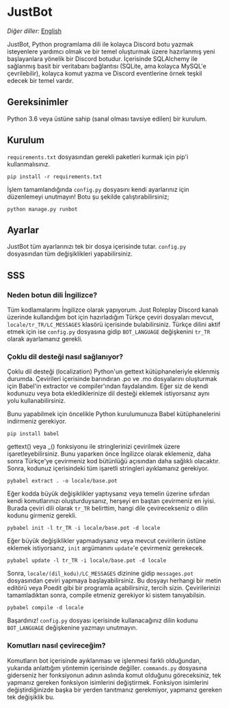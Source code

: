 # JustBot
*Diğer diller:* [English](https://github.com/utkutombul/JustBot/blob/master/README.md)

JustBot, Python programlama dili ile kolayca Discord botu yazmak isteyenlere yardımcı olmak ve bir temel oluşturmak üzere hazırlanmış yeni başlayanlara yönelik bir Discord botudur. İçerisinde SQLAlchemy ile sağlanmış basit bir veritabanı bağlantısı (SQLite, ama kolayca MySQL'e çevrilebilir), kolayca komut yazma ve Discord eventlerine örnek teşkil edecek bir temel vardır.

## Gereksinimler
Python 3.6 veya üstüne sahip (sanal olması tavsiye edilen) bir kurulum.

## Kurulum
`requirements.txt` dosyasından gerekli paketleri kurmak için pip'i kullanmalısınız.

```
pip install -r requirements.txt
```

İşlem tamamlandığında `config.py` dosyasını kendi ayarlarınız için düzenlemeyi unutmayın! Botu şu şekilde çalıştırabilirsiniz;

```
python manage.py runbot
```

## Ayarlar
JustBot tüm ayarlarınızı tek bir dosya içerisinde tutar. `config.py` dosyasından tüm değişiklikleri yapabilirsiniz.

## SSS
### Neden botun dili İngilizce?
Tüm kodlamalarımı İngilizce olarak yapıyorum. Just Roleplay Discord kanalı üzerinde kullandığım bot için hazırladığım Türkçe çeviri dosyaları mevcut, `locale/tr_TR/LC_MESSAGES` klasörü içerisinde bulabilirsiniz. Türkçe dilini aktif etmek için ise `config.py` dosyasına gidip `BOT_LANGUAGE` değişkenini `tr_TR` olarak ayarlamanız gerekli.

### Çoklu dil desteği nasıl sağlanıyor?
Çoklu dil desteği (localization) Python'un gettext kütüphaneleriyle eklenmiş durumda. Çevirileri içerisinde barındıran .po ve .mo dosyalarını oluşturmak için Babel'in extractor ve compiler'ından faydalandım. Eğer siz de kendi kodunuzu veya bota eklediklerinize dil desteği eklemek istiyorsanız aynı yolu kullanabilirsiniz.

Bunu yapabilmek için öncelikle Python kurulumunuza Babel kütüphanelerini indirmeniz gerekiyor.

```
pip install babel
```

gettext() veya _() fonksiyonu ile stringlerinizi çevirilmek üzere işaretleyebilirsiniz. Bunu yaparken önce İngilizce olarak eklemeniz, daha sonra Türkçe'ye çevirmeniz kod bütünlüğü açısından daha sağlıklı olacaktır. Sonra, kodunuz içerisindeki tüm işaretli stringleri ayıklamanız gerekiyor. 

```
pybabel extract . -o locale/base.pot
```

Eğer kodda büyük değişiklikler yaptıysanız veya temelin üzerine sıfırdan kendi komutlarınızı oluşturduysanız, herşeyi en baştan çevirmeniz en iyisi. Burada çeviri dili olarak `tr_TR` belirttim, hangi dile çevirecekseniz o dilin kodunu girmeniz gerekli.

```
pybabel init -l tr_TR -i locale/base.pot -d locale
```

Eğer büyük değişiklikler yapmadıysanız veya mevcut çevirilerin üstüne eklemek istiyorsanız, `init` argümanını `update`'e çevirmeniz gerekecek.

```
pybabel update -l tr_TR -i locale/base.pot -d locale
```

Sonra, `locale/(dil_kodu)/LC_MESSAGES` dizinine gidip `messages.pot` dosyasından çeviri yapmaya başlayabilirsiniz. Bu dosyayı herhangi bir metin editörü veya Poedit gibi bir programla açabilirsiniz, tercih sizin. Çevirilerinizi tamamladıktan sonra, compile etmeniz gerekiyor ki sistem tanıyabilsin.

```
pybabel compile -d locale
```

Başardınız! `config.py` dosyası içerisinde kullanacağınız dilin kodunu `BOT_LANGUAGE` değişkenine yazmayı unutmayın.

### Komutları nasıl çevireceğim?
Komutların bot içerisinde ayıklanması ve işlenmesi farklı olduğundan, yukarıda anlattığım yöntemin içerisinde değiller. `commands.py` dosyasına giderseniz her fonksiyonun adının aslında komut olduğunu göreceksiniz, tek yapmanız gereken fonksiyon isimlerini değiştirmek. Fonksiyon isimlerini değiştirdiğinizde başka bir yerden tanıtmanız gerekmiyor, yapmanız gereken tek değişiklik bu.